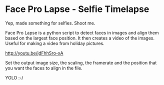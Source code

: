 Face Pro Lapse - Selfie Timelapse
==================================

Yep, made something for selfies. Shoot me.

Face Pro Lapse is a python script to detect faces in images and align them based on the largest face position. It then creates a video of the images. Useful for making a video from holiday pictures.

http://youtu.be/jdFhhSro-xA

Set the output image size, the scaling, the framerate and the position that you want the faces to align in the file.

YOLO :-/
